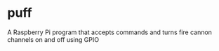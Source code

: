 # puff
A Raspberry Pi program that accepts commands and turns fire cannon channels on and off using GPIO

